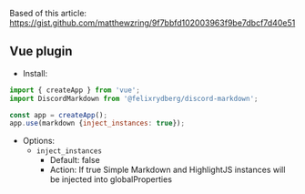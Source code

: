 Based of this article: https://gist.github.com/matthewzring/9f7bbfd102003963f9be7dbcf7d40e51

## Vue plugin 
- Install:
```js
import { createApp } from 'vue';
import DiscordMarkdown from '@felixrydberg/discord-markdown';

const app = createApp();
app.use(markdown {inject_instances: true});
```

- Options:
  - ```inject_instances```
    - Default: false
    - Action: If true Simple Markdown and HighlightJS instances will be injected into globalProperties
